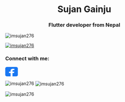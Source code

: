 
<h1 align="center">Sujan Gainju</h1>
<h3 align="center">Flutter developer from Nepal</h3>

<p align="left"> <img src="https://komarev.com/ghpvc/?username=imsujan276&label=Profile%20views&color=0e75b6&style=flat" alt="imsujan276" /> </p>

<p align="left"> <a href="https://github.com/ryo-ma/github-profile-trophy"><img src="https://github-profile-trophy.vercel.app/?username=imsujan276" alt="imsujan276" /></a> </p>





<h3 align="left">Connect with me:</h3>
<p align="left">
<a href="https://fb.com/suga2050" target="blank"><img align="center" src="https://github.com/edent/SuperTinyIcons/blob/master/images/svg/facebook.svg" alt="Sujan Gainju" height="30" width="40" /></a>
</p>


<p><img align="left" src="https://github-readme-stats.vercel.app/api/top-langs?username=imsujan276&show_icons=true&locale=en&layout=compact" alt="imsujan276" /></p>

<p>&nbsp;<img align="center" src="https://github-readme-stats.vercel.app/api?username=imsujan276&show_icons=true&locale=en" alt="imsujan276" /></p>

<p><img align="center" src="https://github-readme-streak-stats.herokuapp.com/?user=imsujan276&" alt="imsujan276" /></p>
